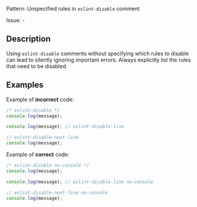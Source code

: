 Pattern: Unspecified rules in `eslint-disable` comment

Issue: -

## Description

Using `eslint-disable` comments without specifying which rules to disable can lead to silently ignoring important errors. Always explicitly list the rules that need to be disabled.

## Examples

Example of **incorrect** code:
```javascript
/* eslint-disable */
console.log(message);

console.log(message); // eslint-disable-line

// eslint-disable-next-line
console.log(message);
```

Example of **correct** code:
```javascript
/* eslint-disable no-console */
console.log(message);

console.log(message); // eslint-disable-line no-console

// eslint-disable-next-line no-console
console.log(message);
```